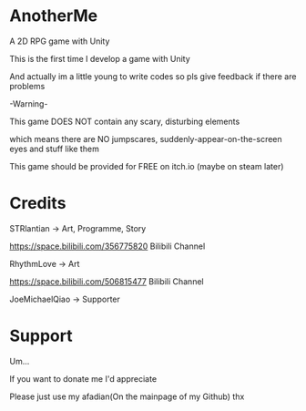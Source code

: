 # AnotherMe

A 2D RPG game with Unity

This is the first time I develop a game with Unity

And actually im a little young to write codes so pls give feedback if there are problems

-Warning-

This game DOES NOT contain any scary, disturbing elements

which means there are NO jumpscares, suddenly-appear-on-the-screen eyes and stuff like them

This game should be provided for FREE on itch.io (maybe on steam later)

# Credits

STRlantian -> Art, Programme, Story

https://space.bilibili.com/356775820       Bilibili Channel

RhythmLove -> Art

https://space.bilibili.com/506815477       Bilibili Channel

JoeMichaelQiao -> Supporter

# Support

Um...

If you want to donate me I'd appreciate

Please just use my afadian(On the mainpage of my Github) thx
